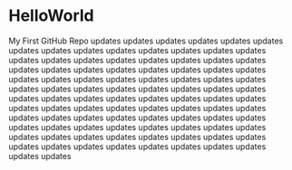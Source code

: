 # HelloWorld
My First GitHub Repo
updates updates updates updates updates updates updates updates
updates updates updates updates updates updates updates updates
updates updates updates updates updates updates updates updates
updates updates updates updates updates updates updates updates
updates updates updates updates updates updates updates updates
updates updates updates updates updates updates updates updates
updates updates updates updates updates updates updates updates
updates updates updates updates updates updates updates updates
updates updates updates updates updates updates updates updates
updates updates updates updates updates updates updates updates
updates updates updates updates updates updates updates updates
updates updates updates updates updates updates updates updates
